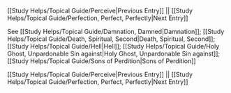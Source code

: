 [[Study Helps/Topical Guide/Perceive|Previous Entry]]  ||  [[Study Helps/Topical Guide/Perfection, Perfect, Perfectly|Next Entry]]

 See [[Study Helps/Topical Guide/Damnation, Damned|Damnation]]; [[Study Helps/Topical Guide/Death, Spiritual, Second|Death, Spiritual, Second]]; [[Study Helps/Topical Guide/Hell|Hell]]; [[Study Helps/Topical Guide/Holy Ghost, Unpardonable Sin against|Holy Ghost, Unpardonable Sin against]]; [[Study Helps/Topical Guide/Sons of Perdition|Sons of Perdition]]

[[Study Helps/Topical Guide/Perceive|Previous Entry]]  ||  [[Study Helps/Topical Guide/Perfection, Perfect, Perfectly|Next Entry]]